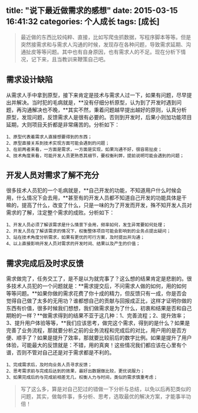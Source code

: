 title: "说下最近做需求的感想"
date: 2015-03-15 16:41:32
categories: 个人成长
tags: [成长]
---

> 最近做的东西比较纯粹、直接，比如写爬虫抓数据，写程序脚本等等。但是突然接需求和与需求人沟通的时候，发现存在各种问题，导致需求延期、沟通扯皮等等问题。其中也有自身原因，也有需求人的不足。现在分析下情况，记下来，且当教训来鞭策自己吧。

## 需求设计缺陷

从需求人手中拿到原型，接下来肯定是技术与需求人过一下，如果有问题，尽早提出并解决。当时犯的毛病就是，**没有仔细分析原型，认为到了开发时遇到问题，再沟通解决也不晚，**其实不然，秉着问题越早提出越好的原则，认真分析原型，发现问题，反馈需求人是很有必要的。否则到开发时，后果小则加功能项目延期，大则项目夭折都是非常痛苦的。分析如下：

	1、原型代表着需求人直接想要得到的东西；
	2、原型直接关系到技术实现方面可能会遇到的问题；
	3、在前两者来看，一方面是需求，一方面是实现，如果沟通不好，很容易扯皮；
	4、技术角度来看，可能开发人员更熟悉其细节，要权衡利弊，提前说明可能会遇到的问题；

<!-- more -->

## 开发人员对需求了解不充分

很多技术人员犯的一个毛病就是，**自己开发的功能，不知道用户什么时候会用，什么情况下会去用，**甚至有的开发人员都不知道自己开发的功能具体是干嘛的，提高了什么，改变了什么，只是一味的为了开发而开发，殊不知开发人员对需求的了解，注定整个需求的成败。分析如下：

	1、开发人员必须了解该需求是什么情景下会用，频率如何，发生异常要如何处理；
	2、开发人员在了解该需求的情况下，权衡整体项目可能会影响到的业务点提出疑问；
	3、站在技术角度分析需求，如果有更优的可行方案，及时提出并沟通；
	4、以上直接影响开发人员对需求的开发时间、结果以及产生的价值；

## 需求完成后及时求反馈

需求做完了，任务交工了，是不是以为就完事了？这么想的结果肯定是悲剧的。很多技术人员犯的一个问题就是：**需求提交后，不问需求人做的如何，用的如何等等问题。**如果你做的需求花费了你十成的精力，但反馈只有一成，你是否会觉得自己做了太多的无用功？谁都想自己的贡献与回报成正比，这样才证明你做的东西有价值，很多时候我们想想，我们做需求是为了什么，初衷和结果是否和自己期盼的一样？**做需求得到的结果不亚于这几种：1、完善流程；2、提升效率；3、提升用户体验等等，**我们应该思考，做完这个需求，得到的是什么？如果是完善了业务流程，那就要分析之前的业务流程和完成后的对比，用户用的是否方便、顺手了？如果是提升了效率，那就要比较前后的数字比例。如果是提升了用户体验，可能最大的反馈就是：不错，用的真爽！这些情况我们都应该在心里有个谱，否则不管对自己还是对于需求都是不利的。

	1、完成需求后，及时向业务人员寻求反馈；
	2、思考需求前与完成后达到的效果，最好出数据做比较，更优说服力；
	3、如果完成后的与完成前相差无几，权衡人力与时间，类似的需求慎重考虑；


> 写了这么多，算是对自己犯过的错做一下分析与总结，以免以后再犯类似的问题，其实，做每件事，多分析、思考，选取最优的解决方案，才能事半功倍！

